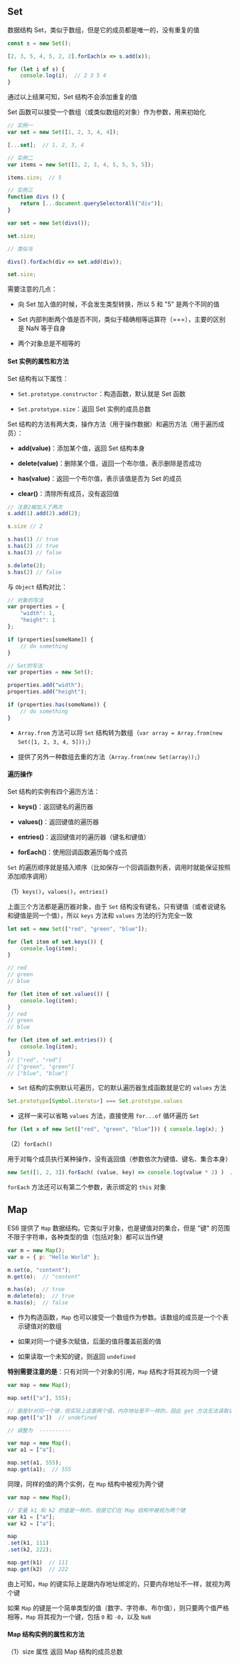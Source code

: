 ## Set

数据结构 Set，类似于数组，但是它的成员都是唯一的，没有重复的值

```js
const s = new Set();

[2, 3, 5, 4, 5, 2, 2].forEach(x => s.add(x));

for (let i of s) {
    console.log(i);  // 2 3 5 4
}
```

通过以上结果可知，Set 结构不会添加重复的值

Set 函数可以接受一个数组（或类似数组的对象）作为参数，用来初始化

```js
// 实例一
var set = new Set([1, 2, 3, 4, 4]);

[...set];  // 1, 2, 3, 4

// 实例二
var items = new Set([1, 2, 3, 4, 5, 5, 5, 5]);

items.size;  // 5

// 实例三
function divs () {
    return [...document.querySelectorAll("div")];
}

var set = new Set(divs());

set.size;

// 类似与

divs().forEach(div => set.add(div));

set.size; 
```

需要注意的几点：

* 向 Set 加入值的时候，不会发生类型转换，所以 5 和 "5" 是两个不同的值

* Set 内部判断两个值是否不同，类似于精确相等运算符（===），主要的区别是 NaN 等于自身

* 两个对象总是不相等的


#### Set 实例的属性和方法

Set 结构有以下属性：

* ```Set.prototype.constructor```：构造函数，默认就是 Set 函数

* ```Set.prototype.size```：返回 Set 实例的成员总数

Set 结构的方法有两大类，操作方法（用于操作数据）和遍历方法（用于遍历成员）：

* **add(value)**：添加某个值，返回 Set 结构本身

* **delete(value)**：删除某个值，返回一个布尔值，表示删除是否成功

* **has(value)**：返回一个布尔值，表示该值是否为 Set 的成员

* **clear()**：清除所有成员，没有返回值

```js
// 注意2被加入了两次
s.add(1).add(2).add(2);

s.size // 2

s.has(1) // true
s.has(2) // true
s.has(3) // false

s.delete(2);
s.has(2) // false
```

与 ```Object``` 结构对比：

```js
// 对象的写法
var properties = {
    "width": 1,
    "height": 1
};

if (properties[someName]) {
    // do something
}

// Set的写法
var properties = new Set();

properties.add("width");
properties.add("height");

if (properties.has(someName)) {
    // do something
}
```

* ```Array.from``` 方法可以将 ```Set``` 结构转为数组（```var array = Array.from(new Set([1, 2, 3, 4, 5]));```）

* 提供了另外一种数组去重的方法（```Array.from(new Set(array));```）



#### 遍历操作

Set 结构的实例有四个遍历方法：

* **keys()**：返回键名的遍历器

* **values()**：返回键值的遍历器

* **entries()**：返回键值对的遍历器（键名和键值）

* **forEach()**：使用回调函数遍历每个成员

```Set``` 的遍历顺序就是插入顺序（比如保存一个回调函数列表，调用时就能保证按照添加顺序调用）

（1）```keys()```，```values()```，```entries()```

上面三个方法都是遍历器对象，由于 ```Set``` 结构没有键名，只有键值（或者说键名和键值是同一个值），所以 ```keys``` 方法和 ```values``` 方法的行为完全一致

```js
let set = new Set(["red", "green", "blue"]);

for (let item of set.keys()) {
    console.log(item);
}

// red
// green
// blue

for (let item of set.values()) {
    console.log(item);
}
// red
// green
// blue

for (let item of set.entries()) {
    console.log(item);
}
// ["red", "red"]
// ["green", "green"]
// ["blue", "blue"]
```

* ```Set``` 结构的实例默认可遍历，它的默认遍历器生成函数就是它的 ```values``` 方法

```js
Set.prototype[Symbol.iterator] === Set.prototype.values
```

* 这样一来可以省略 ```values``` 方法，直接使用 ```for...of``` 循环遍历 ```Set```

```js
for (let x of new Set(["red", "green", "blue"])) { console.log(x); }
```

（2）```forEach()```

用于对每个成员执行某种操作，没有返回值（参数依次为键值、键名、集合本身）

```js
new Set([1, 2, 3]).forEach( (value, key) => console.log(value * 2) )  // 2 4 6
```

```forEach``` 方法还可以有第二个参数，表示绑定的 ```this``` 对象




## Map

ES6 提供了 ```Map``` 数据结构。它类似于对象，也是键值对的集合，但是 "键" 的范围不限于字符串，各种类型的值（包括对象）都可以当作键

```js
var m = new Map();
var o = { p: "Hello World" };

m.set(o, "content");
m.get(o);  // "content"

m.has(o);  // true
m.delete(o);  // true
m.has(o);  // false
```

* 作为构造函数，```Map``` 也可以接受一个数组作为参数。该数组的成员是一个个表示键值对的数组

* 如果对同一个键多次赋值，后面的值将覆盖前面的值

* 如果读取一个未知的键，则返回 ```undefined```

**特别需要注意的是**：只有对同一个对象的引用，```Map``` 结构才将其视为同一个键

```js
var map = new Map();

map.set(["a"], 555);

// 面是针对同一个键，但实际上这是两个值，内存地址是不一样的，因此 get 方法无法读取该键，返回 undefined
map.get(["a"])  // undefined

// 调整为  ----------

var map = new Map();
var a1 = ["a"];

map.set(a1, 555);
map.get(a1);  // 555
```

同理，同样的值的两个实例，在 ```Map``` 结构中被视为两个键

```js
var map = new Map();

// 变量 k1 和 k2 的值是一样的，但是它们在 Map 结构中被视为两个键
var k1 = ["a"];
var k2 = ["a"];

map
.set(k1, 111)
.set(k2, 222);

map.get(k1)  // 111
map.get(k2)  // 222
```

由上可知，```Map``` 的键实际上是跟内存地址绑定的，只要内存地址不一样，就视为两个键

如果 ```Map``` 的键是一个简单类型的值（数字、字符串、布尔值），则只要两个值严格相等，```Map``` 将其视为一个键，包括 ```0``` 和 ```-0```，以及 ```NaN```


#### Map 结构实例的属性和方法

（1）size 属性 返回 Map 结构的成员总数
